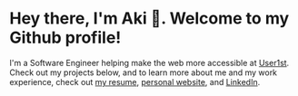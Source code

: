 # Hey there, I'm Aki 👋. Welcome to my Github profile!
I'm a Software Engineer helping make the web more accessible at [User1st](https://www.user1st.com/). Check out my projects below, and to learn more about me and my work experience, check out [my resume](https://github.com/iknowhtml/resume/raw/gh-pages/Aki%20Gao's%20Resume.pdf), [personal website](https://www.iknowht.ml),
and [LinkedIn](https://www.linkedin.com/in/iknowhtml).
